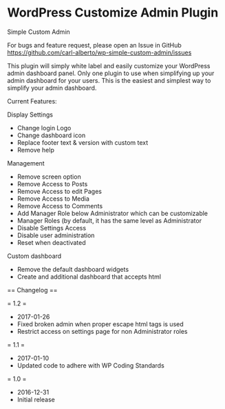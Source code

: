 # WordPress Customize Admin Plugin

Simple Custom Admin

For bugs and feature request, please open an Issue in GitHub https://github.com/carl-alberto/wp-simple-custom-admin/issues

This plugin will simply white label and easily customize your WordPress admin dashboard panel. Only one plugin to use when simplifying up your admin dashboard for your users. This is the easiest and simplest way to simplify your admin dashboard.

Current Features:

Display Settings
- Change login Logo
- Change dashboard icon
- Replace footer text & version with custom text
- Remove help

Management
- Remove screen option
- Remove Access to Posts
- Remove Access to edit Pages
- Remove Access to Media
- Remove Access to Comments
- Add Manager Role below Administrator which can be customizable
- Manager Roles (by default, it has the same level as Administrator
- Disable Settings Access
- Disable user administration
- Reset when deactivated

Custom dashboard
- Remove the default dashboard widgets
- Create and additional dashboard that accepts html

== Changelog ==

= 1.2 =
* 2017-01-26
* Fixed broken admin when proper escape html tags is used
* Restrict access on settings page for non Administrator roles

= 1.1 =
* 2017-01-10
* Updated code to adhere with WP Coding Standards

= 1.0 =
* 2016-12-31
* Initial release
